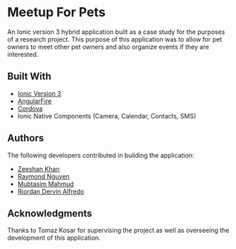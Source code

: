 # Meetup For Pets
An Ionic version 3 hybrid application built as a case study for the purposes of a research project. This purpose of this application was to allow for pet owners to meet other pet owners and also organize events if they are interested. 

## Built With
* [Ionic Version 3](https://ionicframework.com/docs/v3/)
* [AngularFire](https://github.com/angular/angularfire)
* [Cordova](https://cordova.apache.org/)
* Ionic Native Components (Camera, Calendar, Contacts, SMS)

## Authors
The following developers contributed in building the application:
* [Zeeshan Khan](https://github.com/rqmok)
* [Raymond Nguyen](https://github.com/rbnguyen231)
* [Mubtasim Mahmud](https://github.com/mub2332)
* [Riordan Dervin Alfredo](https://github.com/riordanalfredo)

## Acknowledgments
Thanks to Tomaz Kosar for supervising the project as well as overseeing the development of this application.
